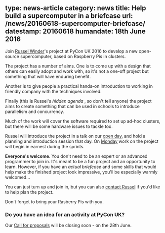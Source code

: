 type: news-article
category: news
title: Help build a supercomputer in a briefcase
url: /news/20160618-supercomputer-briefcase/
datestamp: 20160618
humandate: 18th June 2016
---

Join [Russel Winder](https://www.russel.org.uk/stories/short-biography.html)'s project at PyCon UK 2016 to develop a
new open-source supercomputer, based on Raspberry Pis in clusters.

The project has a number of aims. One is to come up with a design that others can easily adopt and work with, so it's not a
one-off project but something that will have enduring benefit.

Another is to give people a practical hands-on introduction to working in friendly company with the techniques involved.

Finally (this is Russel's *hidden agenda* , so don't tell anyone) the project aims to create something that can be used
in schools to introduce parallelism and concurrency.

Much of the work will cover the software required to set up ad-hoc clusters, but there will be some hardware issues
to tackle too.

Russel will introduce the project in a talk on our [open day](/introduction), and hold a planning and introduction
session that day. On [Monday](/code-day) work on the project will begin in earnest during the sprints.

**Everyone's welcome**. You don't need to be an expert or an advanced programmer to join in. It's meant to be a fun
project and an opportunity to learn. However, if you have an *actual briefcase* and some skills that would help make
the finished project look impressive, you'll be especially warmly welcomed...

You can just turn up and join in, but you can also [contact Russel](https://www.russel.org.uk/stories/contact.html) if
you'd like to help plan the project.

Don't forget to bring your Rasberry Pis with you.

### Do you have an idea for an activity at PyCon UK?

Our [Call for proposals](/cfp) will be closing soon - on the 28th June.
